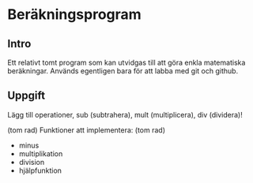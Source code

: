 # Beräkningsprogram

## Intro

Ett relativt tomt program som kan utvidgas till att göra enkla matematiska beräkningar. Används egentligen bara för att labba med git och github.

## Uppgift

Lägg till operationer, sub (subtrahera), mult (multiplicera), div (dividera)!

(tom rad)
Funktioner att implementera:
(tom rad)
* minus
* multiplikation
* division
* hjälpfunktion


